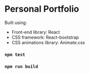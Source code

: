 # Personal Portfolio

Built using:

- Front-end library: React
- CSS framework: React-bootstrap
- CSS animations library: Animate.css

### `npm test`

### `npm run build`
